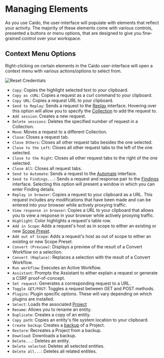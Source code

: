 # Managing Elements

As you use Caido, the user-interface will populate with elements that reflect your activity. The majority of these elements come with various controls, presented a buttons or menu options, that are designed to give you fine-grained control over your workspace.

## Context Menu Options

Right-clicking on certain elements in the Caido user-interface will open a context menu with various actions/options to select from.

<img alt="Reset Credentials" src="/_images/context_menu.png" center/>

- `Copy`: Copies the highlight selected text to your clipboard.
- `Copy as cURL`: Copies a request as a curl command to your clipboard.
- `Copy URL`: Copies a request URL to your clipboard.
- `Send to Replay`: Sends a request to the [Replay](/guides/replay.md) interface. Hovering over this option will allow you to specify the [Collection](/guides/replay.md#replay-sessions-collections) to add the request to.
- `Add session`: Creates a new request.
- `Delete sessions`: Deletes the specified number of request in a Collection.
- `Move`: Moves a request to a different Collection.
- `Close`: Closes a request tab.
- `Close Others`: Closes all other request tabs besides the one selected.
- `Close to the Left`: Closes all other request tabs to the left of the one selected.
- `Close to the Right`: Closes all other request tabs to the right of the one selected.
- `Close All`: Closes all request tabs.
- `Send to Automate`: Sends a request to the [Automate](/guides/automate.md) interface.
- `Send to Findings...`: Sends a request and response pair to the [Findings](/guides/findings.md) interface. Selecting this option will present a window in which you can enter Finding details.
- `Replay in browser`: Copies a request to your clipboard as a URL. This request includes any modifications that have been made and can be entered into your browser while actively proxying traffic.
- `View response in browser`: Copies a URL to your clipboard that allows you to view a response in your browser while actively proxying traffic.
- `Highlight`: Color highlights a request's table row.
- `Add in Scope`: Adds a request's host as in scope to either an existing or new [Scope Preset](/guides/scope.md).
- `Add out of Scope`: Adds a request's host as out of scope to either an existing or new Scope Preset.
- `Convert (Preview)`: Displays a preview of the result of a Convert Workflow on a selection.
- `Convert (Replace)`: Replaces a selection with the result of a Convert Workflow.
- `Run workflow`: Executes an Active Workflow.
- `Assistant`: Prompts the Assistant to either explain a request or generate a CSRF proof-of-concept.
- `Set request`: Generates a corresponding request to a URL.
- `Toggle GET/POST`: Toggles a request between GET and POST methods.
- `Plugins`: Plugin specific options. These will vary depending on which plugins are installed.
- `Select`: Loads the associated [Project](/guides/projects.md)
- `Rename`: Allows you to rename an entity.
- `Duplicate`: Creates a copy of an entity.
- `Copy path`: Copies an entity's file system location to your clipboard.
- `Create backup`: Creates a [backup](/guides/backups.md) of a Project.
- `Restore`: Recreates a Project from a backup.
- `Download`: Downloads a backup.
- `Delete...`: Deletes an entity.
- `Delete selected`: Deletes all selected entities.
- `Delete all...`: Deletes all related entities.